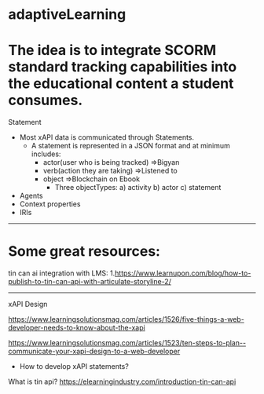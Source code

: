 # adaptiveLearning

# The idea is to integrate SCORM standard tracking capabilities into the educational content a student consumes.

Statement
  - Most xAPI data is communicated through Statements.
      - A statement is represented in a JSON format and at minimum includes:
          - actor(user who is being tracked) =>Bigyan
          - verb(action they are taking)     =>Listened to
          - object =>Blockchain on Ebook
               - Three objectTypes:
                  a) activity
                  b) actor
                  c) statement
  - Agents
  - Context properties
  - IRIs


****
# Some great resources: 

tin can ai integration with LMS:
1.https://www.learnupon.com/blog/how-to-publish-to-tin-can-api-with-articulate-storyline-2/

****
xAPI Design

https://www.learningsolutionsmag.com/articles/1526/five-things-a-web-developer-needs-to-know-about-the-xapi

https://www.learningsolutionsmag.com/articles/1523/ten-steps-to-plan--communicate-your-xapi-design-to-a-web-developer
  - How to develop xAPI statements?

What is tin api?
https://elearningindustry.com/introduction-tin-can-api
